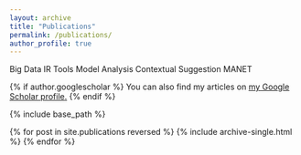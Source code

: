 ```yaml
---
layout: archive
title: "Publications"
permalink: /publications/
author_profile: true
---
```


<span class="bigdata">Big Data</span> 
<span class="tool">IR Tools</span> 
<span class="model">Model Analysis</span> 
<span class="cs">Contextual Suggestion</span> 
<span class="manet">MANET</span>

{% if author.googlescholar %}
  You can also find my articles on <u><a href="{{author.googlescholar}}">my Google Scholar profile</a>.</u>
{% endif %}

{% include base_path %}

{% for post in site.publications reversed %}
  {% include archive-single.html %}
{% endfor %}
